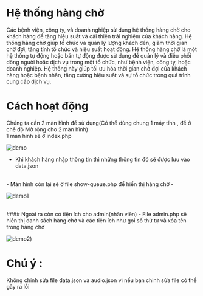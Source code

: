 # Hệ thống hàng chờ
Các bệnh viện, công ty, và doanh nghiệp sử dụng hệ thống hàng chờ cho khách hàng để tăng hiệu suất và cải thiện trải nghiệm của khách hàng. Hệ thống hàng chờ giúp tổ chức và quản lý lượng khách đến, giảm thời gian chờ đợi, tăng tính tổ chức và hiệu suất hoạt động.
Hệ thống hàng chờ là một hệ thống tự động hoặc bán tự động được sử dụng để quản lý và điều phối dòng người hoặc dịch vụ trong một tổ chức, như bệnh viện, công ty, hoặc doanh nghiệp. Hệ thống này giúp tối ưu hóa thời gian chờ đợi của khách hàng hoặc bệnh nhân, tăng cường hiệu suất và sự tổ chức trong quá trình cung cấp dịch vụ.
# Cách hoạt động
Chúng ta cần 2 màn hình để sử dụng(Có thể dùng chung 1 máy tính , để ở chế độ Mở rộng cho 2 màn hình)<br />
1 màn hình sẽ ở index.php
<br  />



![demo](https://i.upanh.org/2024/04/16/Screenshot_20240416-212155_Chromebee1b414b2611a09.jpeg)




- Khi khách hàng nhập thông tin thì những thông tin đó sẽ được lưu vào data.json
<br />
- Màn hình còn lại sẽ ở file show-queue.php để hiển thị hàng chờ
- <br />



![demo1](https://i.upanh.org/2024/04/16/Screenshot_20240416-212907_Chromecbac0c55dc0945eb.jpeg)



<br />
#### Ngoài ra còn có tiện ích cho admin(nhân viên) 
- File admin.php sẽ hiển thị danh sách hàng chờ và các tiện ích như gọi số thứ tự và xóa tên trong hàng chờ
<br />



![demo2](https://i.upanh.org/2024/04/16/Screenshot_20240416-212907_Chromecbac0c55dc0945eb.jpeg))
<br />



# Chú ý :
Không chỉnh sửa file data.json và audio.json vì nếu bạn chinh sửa file có thể gây ra lỗi

